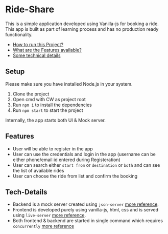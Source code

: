 # Ride-Share

This is a simple application developed using Vanilla-js for booking a ride. This app is built as part of learning process and has no production ready functionality.

- [How to run this Project?](#setup)
- [What are the Features available?](#features)
- [Some technical details](#tech-details)

## Setup

Please make sure you have installed Node.js in your system.

1. Clone the project
2. Open cmd with CW as project root
3. Run `npm i` to install the dependencies
4. Run `npm start` to start the project

Internally, the app starts both UI & Mock server.

## Features

- User will be able to register in the app
- User can use the credentials and login in the app (username can be either phone/email id entered during Registeration)
- User can search either `start from` or `destination` or `both` and can see the list of available rides
- User can choose the ride from list and confirm the booking

## Tech-Details

- Backend is a mock server created using `json-server` [more reference](https://dev.to/senthilbalajiganesan/create-crud-apis-deploy-in-almost-no-time-4n6h).
- Frontend is developed purely using vanilla-js, html, css and is served using `live-server` [more reference](https://www.npmjs.com/package/live-server).
- Both frontend & backend are started in single command which requires `concurrently` [more reference](https://www.npmjs.com/package/concurrently)
